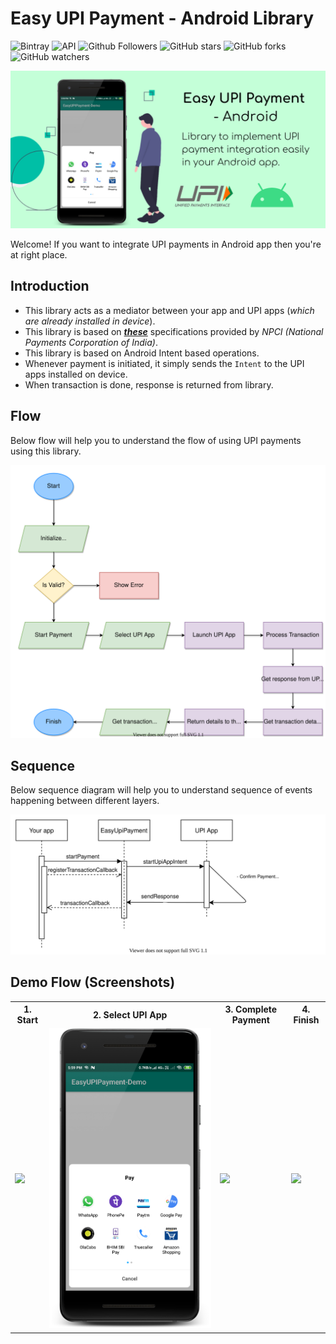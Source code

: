# Easy UPI Payment - Android Library

![Bintray](https://img.shields.io/bintray/v/patilshreyas/maven/com.shreyaspatil:EasyUpiPayment?style=flat-square)
![API](https://img.shields.io/badge/API-19%2B-brightgreen.svg)
![Github Followers](https://img.shields.io/github/followers/PatilShreyas?label=Follow&style=square)
![GitHub stars](https://img.shields.io/github/stars/PatilShreyas/EasyUpiPayment-Android?style=square)
![GitHub forks](https://img.shields.io/github/forks/PatilShreyas/EasyUpiPayment-Android?style=square)
![GitHub watchers](https://img.shields.io/github/watchers/PatilShreyas/EasyUpiPayment-Android?style=square)

![SocialPreview](https://github.com/PatilShreyas/EasyUpiPayment-Android/raw/master/images/GitHub-SocialPreview.png)

Welcome! If you want to integrate UPI payments in Android app then you're at right place.

## Introduction

- This library acts as a mediator between your app and UPI apps (_which are already installed in device_).
- This library is based on [**_these_**](https://www.npci.org.in/sites/default/files/UPI%20Linking%20Specs_ver%201.6.pdf) specifications provided by _NPCI (National Payments Corporation of India)_.
- This library is based on Android Intent based operations.
- Whenever payment is initiated, it simply sends the `Intent` to the UPI apps installed on device.
- When transaction is done, response is returned from library.

## Flow

Below flow will help you to understand the flow of using UPI payments using this library.

![UPI Payment Flow](media/upi-flow.svg)

## Sequence

Below sequence diagram will help you to understand sequence of events happening between different layers.

![UPI Payment Sequence](media/upi-sequence.svg)

## Demo Flow (Screenshots)

<table style="width:100%">
  <tr>
    <th>1. Start</th>
    <th>2. Select UPI App</th> 
    <th>3. Complete Payment</th>
    <th>4. Finish</th>
  </tr>
  <tr>
    <td><img src="https://github.com/PatilShreyas/EasyUpiPayment-Android/raw/master/images/EasyUpiPay1.png"/></td>
    <td><img src="https://github.com/PatilShreyas/EasyUpiPayment-Android/raw/master/images/EasyUpiPay2.png"/></td> 
    <td><img src="https://github.com/PatilShreyas/EasyUpiPayment-Android/raw/master/images/EasyUpiPay3.png"/></td>
    <td><img src="https://github.com/PatilShreyas/EasyUpiPayment-Android/raw/master/images/EasyUpiPay4.png"/></td>
  </tr>
</table>
